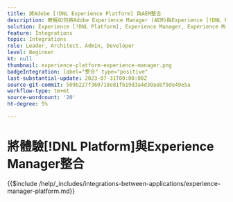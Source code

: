 ```yaml
---
title: 將Adobe [!DNL Experience Platform] 與AEM整合
description: 瞭解如何將Adobe Experience Manager (AEM)與Experience [!DNL Platform]整合。
solution: Experience [!DNL Platform], Experience Manager, Experience Manager Sites
feature: Integrations
topic: Integrations
role: Leader, Architect, Admin, Developer
level: Beginner
kt: null
thumbnail: experience-platform-experience-manager.png
badgeIntegration: label="整合" type="positive"
last-substantial-update: 2023-07-31T00:00:00Z
source-git-commit: 509b227f360718e81fb19d3a4d30aebf9de49e5a
workflow-type: tm+mt
source-wordcount: '20'
ht-degree: 5%

---
```



# 將體驗[!DNL Platform]與Experience Manager整合

{{$include /help/_includes/integrations-between-applications/experience-manager-platform.md}}

